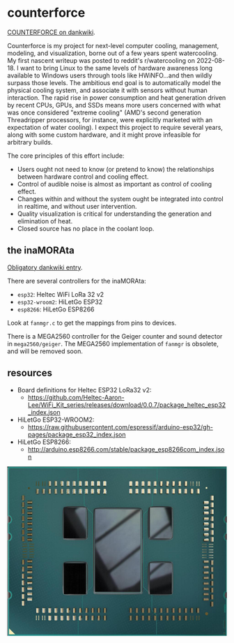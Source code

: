 # counterforce

[COUNTERFORCE on dankwiki](https://nick-black.com/dankwiki/index.php?title=Counterforce).

Counterforce is my project for next-level computer cooling, management, modeling, and visualization, borne out of a few years spent watercooling. My first nascent writeup was posted to reddit's r/watercooling on 2022-08-18. I want to bring Linux to the same levels of hardware awareness long available to Windows users through tools like HWiNFO...and then wildly surpass those levels. The ambitious end goal is to automatically model the physical cooling system, and associate it with sensors without human interaction. The rapid rise in power consumption and heat generation driven by recent CPUs, GPUs, and SSDs means more users concerned with what was once considered "extreme cooling" (AMD's second generation Threadripper processors, for instance, were explicitly marketed with an expectation of water cooling). I expect this project to require several years, along with some custom hardware, and it might prove infeasible for arbitrary builds.

The core principles of this effort include:

* Users ought not need to know (or pretend to know) the relationships between hardware control and cooling effect.
* Control of audible noise is almost as important as control of cooling effect.
* Changes within and without the system ought be integrated into control in realtime, and without user intervention.
* Quality visualization is critical for understanding the generation and elimination of heat.
* Closed source has no place in the coolant loop.

## the inaMORAta

[Obligatory dankwiki entry](https://nick-black.com/dankwiki/index.php?title=InaMORAta).

There are several controllers for the inaMORAta:
* `esp32`: Heltec WiFi LoRa 32 v2
* `esp32-wroom2`: HiLetGo ESP32
* `esp8266`: HiLetGo ESP8266

Look at `fanmgr.c` to get the mappings from pins to devices.

There is a MEGA2560 controller for the Geiger counter and sound detector in `mega2560/geiger`.
The MEGA2560 implementation of `fanmgr` is obsolete, and will be removed soon.

## resources

* Board definitions for Heltec ESP32 LoRa32 v2:
  * https://github.com/Heltec-Aaron-Lee/WiFi_Kit_series/releases/download/0.0.7/package_heltec_esp32_index.json
* HiLetGo ESP32-WROOM2:
  * https://raw.githubusercontent.com/espressif/arduino-esp32/gh-pages/package_esp32_index.json
* HiLetGo ESP8266:
  * http://arduino.esp8266.com/stable/package_esp8266com_index.json

![simple 3970x die diagram](https://github.com/dankamongmen/counterforce/blob/master/doc/3970x.jpg?raw=true)
